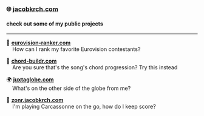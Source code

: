 ### 🌐 [jacobkrch.com](https://jacobkrch.com)

#### check out some of my public projects

---

🎵 **[eurovision-ranker.com](https://eurovision-ranker.com)**  
&nbsp;&nbsp;&nbsp;&nbsp;How can I rank my favorite Eurovision contestants?

🎸 **[chord-buildr.com](https://chord-buildr.com)**  
&nbsp;&nbsp;&nbsp;&nbsp;Are you sure that's the song's chord progression? Try this instead

🌍 **[juxtaglobe.com](https://juxtaglobe.com)**  
&nbsp;&nbsp;&nbsp;&nbsp;What's on the other side of the globe from me?

🎲 **[zonr.jacobkrch.com](https://zonr.jacobkrch.com)**  
&nbsp;&nbsp;&nbsp;&nbsp;I'm playing Carcassonne on the go, how do I keep score?
